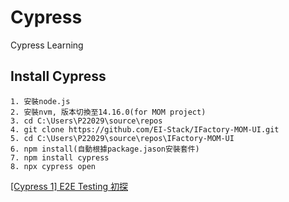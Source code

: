 # Cypress
Cypress Learning

## Install Cypress
```
1. 安裝node.js
2. 安裝nvm, 版本切換至14.16.0(for MOM project)
3. cd C:\Users\P22029\source\repos
4. git clone https://github.com/EI-Stack/IFactory-MOM-UI.git
5. cd C:\Users\P22029\source\repos\IFactory-MOM-UI
6. npm install(自動根據package.jason安裝套件)
7. npm install cypress
8. npx cypress open
```
[[Cypress 1] E2E Testing 初探](https://medium.com/hannah-lin/cypress-e2e-testing-%E5%88%9D%E6%8E%A2-a10eca3c0cf7)<br/>

